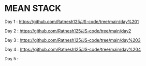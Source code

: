 # MEAN STACK  
Day 1 : https://github.com/Ratnesh125/JS-code/tree/main/day%201

Day 2 : https://github.com/Ratnesh125/JS-code/tree/main/day2

Day 3 : https://github.com/Ratnesh125/JS-code/tree/main/day%203

Day 4 : https://github.com/Ratnesh125/JS-code/tree/main/day%204

Day 5 :
